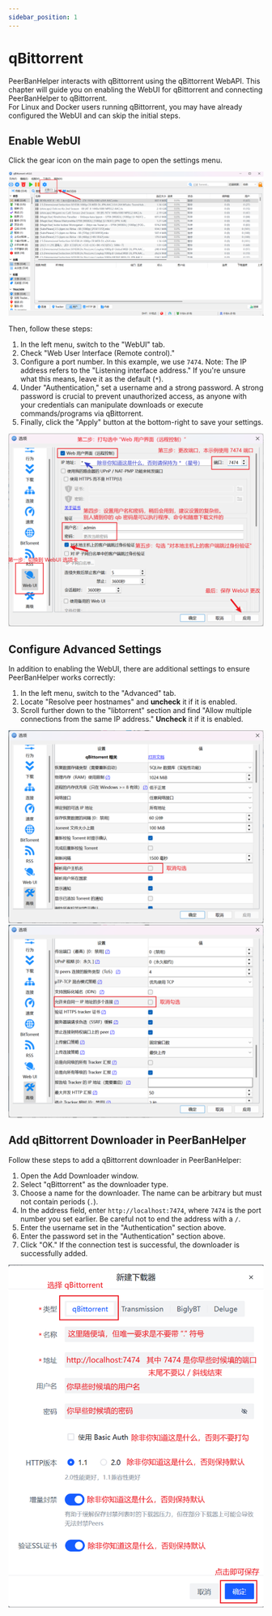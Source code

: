 ```yaml
---
sidebar_position: 1
---
```


# qBittorrent

PeerBanHelper interacts with qBittorrent using the qBittorrent WebAPI. This chapter will guide you on enabling the WebUI for qBittorrent and connecting PeerBanHelper to qBittorrent.  
For Linux and Docker users running qBittorrent, you may have already configured the WebUI and can skip the initial steps.

## Enable WebUI

Click the gear icon on the main page to open the settings menu.

![step1](assets/qBittorrent-step1.png)

Then, follow these steps:

1. In the left menu, switch to the "WebUI" tab.
2. Check "Web User Interface (Remote control)."
3. Configure a port number. In this example, we use `7474`. Note: The IP address refers to the "Listening interface address." If you're unsure what this means, leave it as the default (`*`).
4. Under "Authentication," set a username and a strong password. A strong password is crucial to prevent unauthorized access, as anyone with your credentials can manipulate downloads or execute commands/programs via qBittorrent.
5. Finally, click the "Apply" button at the bottom-right to save your settings.

![step2](assets/qBittorrent-step2.png)

## Configure Advanced Settings

In addition to enabling the WebUI, there are additional settings to ensure PeerBanHelper works correctly:

1. In the left menu, switch to the "Advanced" tab.
2. Locate "Resolve peer hostnames" and **uncheck** it if it is enabled.
3. Scroll further down to the "libtorrent" section and find "Allow multiple connections from the same IP address." **Uncheck** it if it is enabled.

![step3](assets/qBittorrent-step3.png)
![step4](assets/qBittorrent-step4.png)

## Add qBittorrent Downloader in PeerBanHelper

Follow these steps to add a qBittorrent downloader in PeerBanHelper:

1. Open the Add Downloader window.
2. Select "qBittorrent" as the downloader type.
3. Choose a name for the downloader. The name can be arbitrary but must not contain periods (`.`).
4. In the address field, enter `http://localhost:7474`, where `7474` is the port number you set earlier. Be careful not to end the address with a `/`.
5. Enter the username set in the "Authentication" section above.
6. Enter the password set in the "Authentication" section above.
7. Click "OK." If the connection test is successful, the downloader is successfully added.

![step5](assets/qBittorrent-step5.png)
